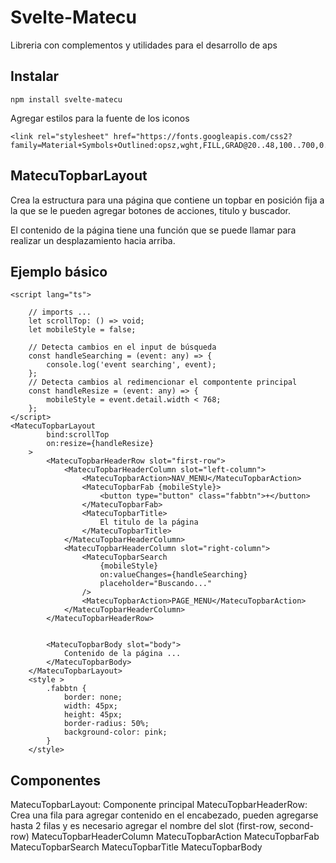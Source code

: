 # Svelte-Matecu

Libreria con complementos y utilidades para el desarrollo de aps

## Instalar

    npm install svelte-matecu

Agregar estilos para la fuente de los iconos

```
<link rel="stylesheet" href="https://fonts.googleapis.com/css2?family=Material+Symbols+Outlined:opsz,wght,FILL,GRAD@20..48,100..700,0..1,-50..200"/>
```

## MatecuTopbarLayout

Crea la estructura para una página que contiene un topbar en posición fija a la que se le pueden agregar botones de acciones, titulo y buscador.

El contenido de la página tiene una función que se puede llamar para realizar un desplazamiento hacia arriba.

## Ejemplo básico

```
<script lang="ts">

    // imports ...
    let scrollTop: () => void;
    let mobileStyle = false;

    // Detecta cambios en el input de búsqueda
	const handleSearching = (event: any) => {
		console.log('event searching', event);
	};
    // Detecta cambios al redimencionar el compontente principal
	const handleResize = (event: any) => {
		mobileStyle = event.detail.width < 768;
	};
</script>
<MatecuTopbarLayout
		bind:scrollTop
		on:resize={handleResize}
	>
		<MatecuTopbarHeaderRow slot="first-row">
			<MatecuTopbarHeaderColumn slot="left-column">
				<MatecuTopbarAction>NAV_MENU</MatecuTopbarAction>
				<MatecuTopbarFab {mobileStyle}>
                    <button type="button" class="fabbtn">+</button>
                </MatecuTopbarFab>
				<MatecuTopbarTitle>
                    El titulo de la página
                </MatecuTopbarTitle>
			</MatecuTopbarHeaderColumn>
			<MatecuTopbarHeaderColumn slot="right-column">
				<MatecuTopbarSearch
					{mobileStyle}
					on:valueChanges={handleSearching}
					placeholder="Buscando..."
				/>
				<MatecuTopbarAction>PAGE_MENU</MatecuTopbarAction>
			</MatecuTopbarHeaderColumn>
		</MatecuTopbarHeaderRow>


		<MatecuTopbarBody slot="body">
			Contenido de la página ...
		</MatecuTopbarBody>
	</MatecuTopbarLayout>
    <style >
	    .fabbtn {
		    border: none;
		    width: 45px;
		    height: 45px;
		    border-radius: 50%;
		    background-color: pink;
	    }
    </style>

```

## Componentes

MatecuTopbarLayout: Componente principal
MatecuTopbarHeaderRow: Crea una fila para agregar contenido en el encabezado, pueden agregarse hasta 2 filas y es necesario agregar el nombre del slot (first-row, second-row)
MatecuTopbarHeaderColumn
MatecuTopbarAction
MatecuTopbarFab
MatecuTopbarSearch
MatecuTopbarTitle
MatecuTopbarBody
